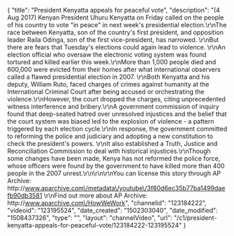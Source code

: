 {
    "title": "President Kenyatta appeals for peaceful vote",
    "description": "(4 Aug 2017) Kenyan President Uhuru Kenyatta on Friday called on the people of his country to vote \"in peace\" in next week's presidential election.\r\nThe race between Kenyatta, son of the country's first president, and opposition leader Raila Odinga, son of the first vice-president, has narrowed. \r\nBut there are fears that Tuesday's elections could again lead to violence. \r\nAn election official who oversaw the electronic voting system was found tortured and killed earlier this week.\r\nMore than 1,000 people died and 600,000 were evicted from their homes after what international observers called a flawed presidential election in 2007. \r\nBoth Kenyatta and his deputy, William Ruto, faced charges of crimes against humanity at the International Criminal Court after being accused or orchestrating the violence.\r\nHowever, the court dropped the charges, citing unprecedented witness interference and bribery.\r\nA government commission of inquiry found that deep-seated hatred over unresolved injustices and the belief that the court system was biased led to the explosion of violence - a pattern triggered by each election cycle.\r\nIn response, the government committed to reforming the police and judiciary and adopting a new constitution to check the president's powers. \r\nIt also established a Truth, Justice and Reconciliation Commission to deal with historical injustices.\r\nThough some changes have been made, Kenya has not reformed the police force, whose officers were found by the government to have killed more than 400 people in the 2007 unrest.\r\n\r\n\r\nYou can license this story through AP Archive: http:\/\/www.aparchive.com\/metadata\/youtube\/3f80d6ec35b77ba1499daefb90db3581 \r\nFind out more about AP Archive: http:\/\/www.aparchive.com\/HowWeWork",
    "channelid": "123184222",
    "videoid": "123195524",
    "date_created": "1502303040",
    "date_modified": "1508437326",
    "type": "",
    "layout": "channelVideo",
    "url": "\/c1\/president-kenyatta-appeals-for-peaceful-vote\/123184222-123195524"
}